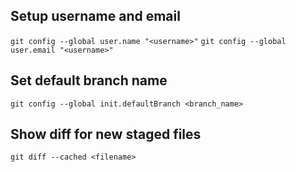 ## Setup username and email
`git config --global user.name "<username>"`
`git config --global user.email "<username>"`

## Set default branch name
`git config --global init.defaultBranch <branch_name>`

## Show diff for new staged files
`git diff --cached <filename>`
